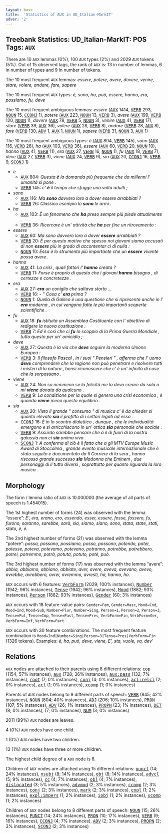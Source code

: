 ```yaml
---
layout: base
title:  'Statistics of AUX in UD_Italian-MarkIT'
udver: '2'
---
```


## Treebank Statistics: UD_Italian-MarkIT: POS Tags: `AUX`

There are 10 `AUX` lemmas (0%), 100 `AUX` types (2%) and 2029 `AUX` tokens (5%).
Out of 15 observed tags, the rank of `AUX` is: 13 in number of lemmas, 6 in number of types and 9 in number of tokens.

The 10 most frequent `AUX` lemmas: <em>essere, potere, avere, dovere, venire, stare, volere, andare, fare, sapere</em>

The 10 most frequent `AUX` types:  <em>è, sono, ha, può, essere, hanno, era, possiamo, fu, deve</em>

The 10 most frequent ambiguous lemmas: <em>essere</em> (<tt><a href="it_markit-pos-AUX.html">AUX</a></tt> 1414, <tt><a href="it_markit-pos-VERB.html">VERB</a></tt> 293, <tt><a href="it_markit-pos-NOUN.html">NOUN</a></tt> 15, <tt><a href="it_markit-pos-CCONJ.html">CCONJ</a></tt> 1), <em>potere</em> (<tt><a href="it_markit-pos-AUX.html">AUX</a></tt> 223, <tt><a href="it_markit-pos-NOUN.html">NOUN</a></tt> 13, <tt><a href="it_markit-pos-VERB.html">VERB</a></tt> 3), <em>avere</em> (<tt><a href="it_markit-pos-AUX.html">AUX</a></tt> 199, <tt><a href="it_markit-pos-VERB.html">VERB</a></tt> 120, <tt><a href="it_markit-pos-NOUN.html">NOUN</a></tt> 1), <em>dovere</em> (<tt><a href="it_markit-pos-AUX.html">AUX</a></tt> 78, <tt><a href="it_markit-pos-VERB.html">VERB</a></tt> 5, <tt><a href="it_markit-pos-NOUN.html">NOUN</a></tt> 3), <em>venire</em> (<tt><a href="it_markit-pos-AUX.html">AUX</a></tt> 41, <tt><a href="it_markit-pos-VERB.html">VERB</a></tt> 17), <em>stare</em> (<tt><a href="it_markit-pos-VERB.html">VERB</a></tt> 39, <tt><a href="it_markit-pos-AUX.html">AUX</a></tt> 36), <em>volere</em> (<tt><a href="it_markit-pos-AUX.html">AUX</a></tt> 28, <tt><a href="it_markit-pos-VERB.html">VERB</a></tt> 8), <em>andare</em> (<tt><a href="it_markit-pos-VERB.html">VERB</a></tt> 28, <tt><a href="it_markit-pos-AUX.html">AUX</a></tt> 8), <em>fare</em> (<tt><a href="it_markit-pos-VERB.html">VERB</a></tt> 130, <tt><a href="it_markit-pos-ADV.html">ADV</a></tt> 1, <tt><a href="it_markit-pos-AUX.html">AUX</a></tt> 1, <tt><a href="it_markit-pos-NOUN.html">NOUN</a></tt> 1), <em>sapere</em> (<tt><a href="it_markit-pos-VERB.html">VERB</a></tt> 31, <tt><a href="it_markit-pos-NOUN.html">NOUN</a></tt> 3, <tt><a href="it_markit-pos-AUX.html">AUX</a></tt> 1)

The 10 most frequent ambiguous types:  <em>è</em> (<tt><a href="it_markit-pos-AUX.html">AUX</a></tt> 804, <tt><a href="it_markit-pos-VERB.html">VERB</a></tt> 145), <em>sono</em> (<tt><a href="it_markit-pos-AUX.html">AUX</a></tt> 116, <tt><a href="it_markit-pos-VERB.html">VERB</a></tt> 26), <em>ha</em> (<tt><a href="it_markit-pos-AUX.html">AUX</a></tt> 103, <tt><a href="it_markit-pos-VERB.html">VERB</a></tt> 36), <em>essere</em> (<tt><a href="it_markit-pos-AUX.html">AUX</a></tt> 60, <tt><a href="it_markit-pos-VERB.html">VERB</a></tt> 20, <tt><a href="it_markit-pos-NOUN.html">NOUN</a></tt> 10), <em>hanno</em> (<tt><a href="it_markit-pos-AUX.html">AUX</a></tt> 41, <tt><a href="it_markit-pos-VERB.html">VERB</a></tt> 11), <em>era</em> (<tt><a href="it_markit-pos-AUX.html">AUX</a></tt> 27, <tt><a href="it_markit-pos-VERB.html">VERB</a></tt> 16, <tt><a href="it_markit-pos-NOUN.html">NOUN</a></tt> 1), <em>fu</em> (<tt><a href="it_markit-pos-AUX.html">AUX</a></tt> 18, <tt><a href="it_markit-pos-VERB.html">VERB</a></tt> 7), <em>deve</em> (<tt><a href="it_markit-pos-AUX.html">AUX</a></tt> 27, <tt><a href="it_markit-pos-VERB.html">VERB</a></tt> 3), <em>viene</em> (<tt><a href="it_markit-pos-AUX.html">AUX</a></tt> 24, <tt><a href="it_markit-pos-VERB.html">VERB</a></tt> 9), <em>sia</em> (<tt><a href="it_markit-pos-AUX.html">AUX</a></tt> 20, <tt><a href="it_markit-pos-CCONJ.html">CCONJ</a></tt> 16, <tt><a href="it_markit-pos-VERB.html">VERB</a></tt> 9, <tt><a href="it_markit-pos-SCONJ.html">SCONJ</a></tt> 1)


* <em>è</em>
  * <tt><a href="it_markit-pos-AUX.html">AUX</a></tt> 804: <em>Questa <b>è</b> la domanda più frequente che da millenni l' umanità si pone .</em>
  * <tt><a href="it_markit-pos-VERB.html">VERB</a></tt> 145: <em>c' <b>è</b> il tempo che sfugge una volta adulti ;</em>
* <em>sono</em>
  * <tt><a href="it_markit-pos-AUX.html">AUX</a></tt> 116: <em>Ma <b>sono</b> davvero loro a dover essere arrabbiati ?</em>
  * <tt><a href="it_markit-pos-VERB.html">VERB</a></tt> 26: <em>Classico esempio lo <b>sono</b> le armi .</em>
* <em>ha</em>
  * <tt><a href="it_markit-pos-AUX.html">AUX</a></tt> 103: <em>È un fenomeno che <b>ha</b> preso sempre più piede attualmente .</em>
  * <tt><a href="it_markit-pos-VERB.html">VERB</a></tt> 36: <em>Ricercare è un' attività che <b>ha</b> per fine un ritrovamento :</em>
* <em>essere</em>
  * <tt><a href="it_markit-pos-AUX.html">AUX</a></tt> 60: <em>Ma sono davvero loro a dover <b>essere</b> arrabbiati ?</em>
  * <tt><a href="it_markit-pos-VERB.html">VERB</a></tt> 20: <em>È per questo motivo che spesso noi giovani siamo accusati di non <b>essere</b> più in grado di accontentar ci di nulla :</em>
  * <tt><a href="it_markit-pos-NOUN.html">NOUN</a></tt> 10: <em>Essa è lo strumento più importante che un <b>essere</b> vivente possa avere .</em>
* <em>hanno</em>
  * <tt><a href="it_markit-pos-AUX.html">AUX</a></tt> 41: <em>La crisi , quali fattori l' <b>hanno</b> creata ?</em>
  * <tt><a href="it_markit-pos-VERB.html">VERB</a></tt> 11: <em>Forse è proprio di questo che i giovani <b>hanno</b> bisogno , di certezze e concretezze .</em>
* <em>era</em>
  * <tt><a href="it_markit-pos-AUX.html">AUX</a></tt> 27: <em><b>era</b> un coniglio che saltava storto …</em>
  * <tt><a href="it_markit-pos-VERB.html">VERB</a></tt> 16: <em>- " Cosa c' <b>era</b> prima ?</em>
  * <tt><a href="it_markit-pos-NOUN.html">NOUN</a></tt> 1: <em>Quella di Galileo è una questione che si ripresenta anche in l' <b>era</b> moderna , in cui vengono fatte le più importanti scoperte scientifiche .</em>
* <em>fu</em>
  * <tt><a href="it_markit-pos-AUX.html">AUX</a></tt> 18: <em><b>fu</b> istituita un Assemblea Costituente con l' obiettivo di redigere la nuova costituzione .</em>
  * <tt><a href="it_markit-pos-VERB.html">VERB</a></tt> 7: <em>Ed è così che ci <b>fu</b> lo scoppio di la Prima Guerra Mondiale , tutto questo per un' omicidio ;</em>
* <em>deve</em>
  * <tt><a href="it_markit-pos-AUX.html">AUX</a></tt> 27: <em>Questa è la via che <b>deve</b> seguire la moderna Unione Europea :</em>
  * <tt><a href="it_markit-pos-VERB.html">VERB</a></tt> 3: <em>Il filosofo Pascal , in i suoi " Pensieri " , afferma che l' uomo <b>deve</b> comprendere che la ragione non può penetrare e risolvere tutti i misteri di la natura , bensì riconoscere che c' è un' infinità di cose che la sorpassano .</em>
* <em>viene</em>
  * <tt><a href="it_markit-pos-AUX.html">AUX</a></tt> 24: <em>Non so nemmeno se la felicità me la devo creare da sola o mi <b>viene</b> donata da qualcuno .</em>
  * <tt><a href="it_markit-pos-VERB.html">VERB</a></tt> 9: <em>La condizione per la quale si genera una crisi economica , è quando <b>viene</b> meno questo equilibrio .</em>
* <em>sia</em>
  * <tt><a href="it_markit-pos-AUX.html">AUX</a></tt> 20: <em>Visto il grande " consumo " di musica c' è da chieder si quanto elevato <b>sia</b> il profitto di i settori legati ad esso .</em>
  * <tt><a href="it_markit-pos-CCONJ.html">CCONJ</a></tt> 16: <em>È in lo scontro dialettico , dunque , che le individualità emergono e si arricchiscono in un' ottica <b>sia</b> personale che sociale .</em>
  * <tt><a href="it_markit-pos-VERB.html">VERB</a></tt> 9: <em>Assurdo sarebbe pensare che a il di fuori di la nostra galassia non ci <b>sia</b> anima viva .</em>
  * <tt><a href="it_markit-pos-SCONJ.html">SCONJ</a></tt> 1: <em>A conferma di ciò è il fatto che a gli MTV Europe Music Award di Stoccolma , grande evento musicale internazionale che è stato seguito e documentato da Il Corriere di la sera , hanno riscosso grande successo <b>sia</b> Madonna che Eminem , due personaggi di il tutto diversi , soprattutto per quanto riguarda la loro musica .</em>

## Morphology

The form / lemma ratio of `AUX` is 10.000000 (the average of all parts of speech is 1.454015).

The 1st highest number of forms (24) was observed with the lemma “essere”: <em>E', era, erano, ero, essendo, esser, essere, fosse, fossero, fu, furono, saranno, sarebbe, sarà, sia, siamo, siano, sono, stata, state, stati, stato, è, é</em>.

The 2nd highest number of forms (21) was observed with the lemma “potere”: <em>possa, possano, possiamo, posso, possono, potendo, poter, potesse, poteva, potevamo, potevano, potranno, potrebbe, potrebbero, potrei, potremmo, potrà, potuta, potuto, poté, può</em>.

The 3rd highest number of forms (17) was observed with the lemma “avere”: <em>abbia, abbiamo, abbiano, abbiate, aver, avere, aveva, avevano, avevo, avrebbe, avrebbero, avrei, avremmo, avresti, ha, hanno, ho</em>.

`AUX` occurs with 6 features: <tt><a href="it_markit-feat-VerbForm.html">VerbForm</a></tt> (2029; 100% instances), <tt><a href="it_markit-feat-Number.html">Number</a></tt> (1942; 96% instances), <tt><a href="it_markit-feat-Tense.html">Tense</a></tt> (1942; 96% instances), <tt><a href="it_markit-feat-Mood.html">Mood</a></tt> (1882; 93% instances), <tt><a href="it_markit-feat-Person.html">Person</a></tt> (1882; 93% instances), <tt><a href="it_markit-feat-Gender.html">Gender</a></tt> (60; 3% instances)

`AUX` occurs with 18 feature-value pairs: `Gender=Fem`, `Gender=Masc`, `Mood=Cnd`, `Mood=Ind`, `Mood=Sub`, `Number=Plur`, `Number=Sing`, `Person=1`, `Person=2`, `Person=3`, `Tense=Fut`, `Tense=Imp`, `Tense=Past`, `Tense=Pres`, `VerbForm=Fin`, `VerbForm=Ger`, `VerbForm=Inf`, `VerbForm=Part`

`AUX` occurs with 30 feature combinations.
The most frequent feature combination is `Mood=Ind|Number=Sing|Person=3|Tense=Pres|VerbForm=Fin` (1326 tokens).
Examples: <em>è, ha, può, deve, viene, E', sta, vuole, va, dev'</em>


## Relations

`AUX` nodes are attached to their parents using 8 different relations: <tt><a href="it_markit-dep-cop.html">cop</a></tt> (1154; 57% instances), <tt><a href="it_markit-dep-aux.html">aux</a></tt> (728; 36% instances), <tt><a href="it_markit-dep-aux-pass.html">aux:pass</a></tt> (132; 7% instances), <tt><a href="it_markit-dep-root.html">root</a></tt> (7; 0% instances), <tt><a href="it_markit-dep-conj.html">conj</a></tt> (4; 0% instances), <tt><a href="it_markit-dep-acl-relcl.html">acl:relcl</a></tt> (2; 0% instances), <tt><a href="it_markit-dep-acl.html">acl</a></tt> (1; 0% instances), <tt><a href="it_markit-dep-xcomp.html">xcomp</a></tt> (1; 0% instances)

Parents of `AUX` nodes belong to 9 different parts of speech: <tt><a href="it_markit-pos-VERB.html">VERB</a></tt> (845; 42% instances), <tt><a href="it_markit-pos-NOUN.html">NOUN</a></tt> (804; 40% instances), <tt><a href="it_markit-pos-ADJ.html">ADJ</a></tt> (206; 10% instances), <tt><a href="it_markit-pos-PRON.html">PRON</a></tt> (107; 5% instances), <tt><a href="it_markit-pos-ADV.html">ADV</a></tt> (26; 1% instances), <tt><a href="it_markit-pos-PROPN.html">PROPN</a></tt> (23; 1% instances), <tt><a href="it_markit-pos-DET.html">DET</a></tt> (8; 0% instances),  (7; 0% instances), <tt><a href="it_markit-pos-NUM.html">NUM</a></tt> (3; 0% instances)

2011 (99%) `AUX` nodes are leaves.

4 (0%) `AUX` nodes have one child.

1 (0%) `AUX` nodes have two children.

13 (1%) `AUX` nodes have three or more children.

The highest child degree of a `AUX` node is 6.

Children of `AUX` nodes are attached using 15 different relations: <tt><a href="it_markit-dep-punct.html">punct</a></tt> (14; 24% instances), <tt><a href="it_markit-dep-nsubj.html">nsubj</a></tt> (8; 14% instances), <tt><a href="it_markit-dep-obj.html">obj</a></tt> (8; 14% instances), <tt><a href="it_markit-dep-advcl.html">advcl</a></tt> (5; 9% instances), <tt><a href="it_markit-dep-cc.html">cc</a></tt> (4; 7% instances), <tt><a href="it_markit-dep-obl.html">obl</a></tt> (4; 7% instances), <tt><a href="it_markit-dep-dislocated.html">dislocated</a></tt> (3; 5% instances), <tt><a href="it_markit-dep-advmod.html">advmod</a></tt> (2; 3% instances), <tt><a href="it_markit-dep-ccomp.html">ccomp</a></tt> (2; 3% instances), <tt><a href="it_markit-dep-conj.html">conj</a></tt> (2; 3% instances), <tt><a href="it_markit-dep-mark.html">mark</a></tt> (2; 3% instances), <tt><a href="it_markit-dep-expl.html">expl</a></tt> (1; 2% instances), <tt><a href="it_markit-dep-expl-impers.html">expl:impers</a></tt> (1; 2% instances), <tt><a href="it_markit-dep-iobj.html">iobj</a></tt> (1; 2% instances), <tt><a href="it_markit-dep-xcomp.html">xcomp</a></tt> (1; 2% instances)

Children of `AUX` nodes belong to 8 different parts of speech: <tt><a href="it_markit-pos-NOUN.html">NOUN</a></tt> (15; 26% instances), <tt><a href="it_markit-pos-PUNCT.html">PUNCT</a></tt> (14; 24% instances), <tt><a href="it_markit-pos-PRON.html">PRON</a></tt> (10; 17% instances), <tt><a href="it_markit-pos-VERB.html">VERB</a></tt> (9; 16% instances), <tt><a href="it_markit-pos-CCONJ.html">CCONJ</a></tt> (4; 7% instances), <tt><a href="it_markit-pos-ADV.html">ADV</a></tt> (2; 3% instances), <tt><a href="it_markit-pos-PROPN.html">PROPN</a></tt> (2; 3% instances), <tt><a href="it_markit-pos-SCONJ.html">SCONJ</a></tt> (2; 3% instances)

